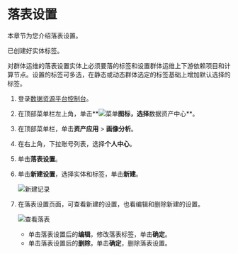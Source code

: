 # 落表设置

本章节为您介绍落表设置。

已创建好实体标签。

对群体运维的落表设置实体上必须要落的标签和设置群体运维上下游依赖项目和计算节点。设置的标签可多选，在静态或动态群体选定的标签基础上增加默认选择的标签。

1.  登录[数据资源平台控制台](https://dataq.console.aliyun.com)。

2.  在顶部菜单栏左上角，单击**![菜单](https://static-aliyun-doc.oss-accelerate.aliyuncs.com/assets/img/zh-CN/6504337061/p188771.png)**图标，选择**数据资产中心**。

3.  在顶部菜单栏，单击**资产应用** \> **画像分析**。

4.  在右上角，下拉账号列表，选择**个人中心**。

5.  单击**落表设置**。

6.  单击**新建设置**，选择实体和标签，单击**新建**。

    ![新建记录](https://static-aliyun-doc.oss-accelerate.aliyuncs.com/assets/img/zh-CN/4427160161/p212473.png)

7.  在落表设置页面，可查看新建的设置，也看编辑和删除新建的设置。

    ![查看落表](https://static-aliyun-doc.oss-accelerate.aliyuncs.com/assets/img/zh-CN/1180200161/p208814.png)

    -   单击落表设置后的**编辑**，修改落表标签，单击**确定**。
    -   单击落表设置后的**删除**，单击**确定**，删除落表设置。

